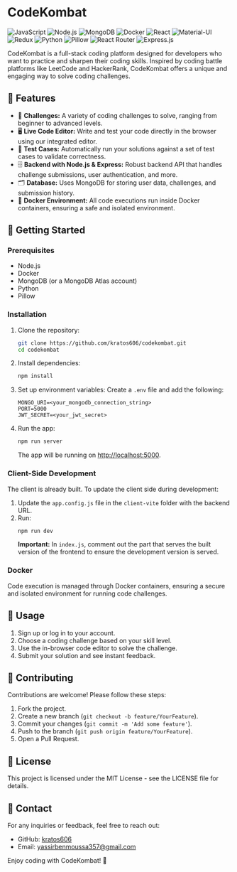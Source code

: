 # CodeKombat 
![JavaScript](https://img.shields.io/badge/JavaScript-F7DF1E?style=for-the-badge&logo=javascript&logoColor=black) ![Node.js](https://img.shields.io/badge/Node.js-339933?style=for-the-badge&logo=nodedotjs&logoColor=white) ![MongoDB](https://img.shields.io/badge/MongoDB-4EA94B?style=for-the-badge&logo=mongodb&logoColor=white) ![Docker](https://img.shields.io/badge/Docker-2496ED?style=for-the-badge&logo=docker&logoColor=white) ![React](https://img.shields.io/badge/React-61DAFB?style=for-the-badge&logo=react&logoColor=black) ![Material-UI](https://img.shields.io/badge/Material--UI-0081CB?style=for-the-badge&logo=material-ui&logoColor=white) ![Redux](https://img.shields.io/badge/Redux-764ABC?style=for-the-badge&logo=redux&logoColor=white) ![Python](https://img.shields.io/badge/Python-3776AB?style=for-the-badge&logo=python&logoColor=white) ![Pillow](https://img.shields.io/badge/Pillow-007ACC?style=for-the-badge&logo=pillow&logoColor=white) ![React Router](https://img.shields.io/badge/React_Router-CA4245?style=for-the-badge&logo=react-router&logoColor=white) ![Express.js](https://img.shields.io/badge/Express.js-000000?style=for-the-badge&logo=express&logoColor=white)

CodeKombat is a full-stack coding platform designed for developers who want to practice and sharpen their coding skills. Inspired by coding battle platforms like LeetCode and HackerRank, CodeKombat offers a unique and engaging way to solve coding challenges.

## 🌟 Features
- 🥇 **Challenges:** A variety of coding challenges to solve, ranging from beginner to advanced levels.
- 🖥️ **Live Code Editor:** Write and test your code directly in the browser using our integrated editor.
- 📝 **Test Cases:** Automatically run your solutions against a set of test cases to validate correctness.
- 🗄️ **Backend with Node.js & Express:** Robust backend API that handles challenge submissions, user authentication, and more.
- 🗂️ **Database:** Uses MongoDB for storing user data, challenges, and submission history.
- 🐳 **Docker Environment:** All code executions run inside Docker containers, ensuring a safe and isolated environment.

## 🚀 Getting Started

### Prerequisites
- Node.js
- Docker
- MongoDB (or a MongoDB Atlas account)
- Python
- Pillow

### Installation
1. Clone the repository:
    ```bash
    git clone https://github.com/kratos606/codekombat.git
    cd codekombat
    ```

2. Install dependencies:
    ```bash
    npm install
    ```

3. Set up environment variables: Create a `.env` file and add the following:
    ```env
    MONGO_URI=<your_mongodb_connection_string>
    PORT=5000
    JWT_SECRET=<your_jwt_secret>
    ```

4. Run the app:
    ```bash
    npm run server
    ```
    The app will be running on [http://localhost:5000](http://localhost:5000).

### Client-Side Development
The client is already built. To update the client side during development:
1. Update the `app.config.js` file in the `client-vite` folder with the backend URL.
2. Run:
    ```bash
    npm run dev
    ```
    **Important:** In `index.js`, comment out the part that serves the built version of the frontend to ensure the development version is served.

### Docker
Code execution is managed through Docker containers, ensuring a secure and isolated environment for running code challenges.

## 🎯 Usage
1. Sign up or log in to your account.
2. Choose a coding challenge based on your skill level.
3. Use the in-browser code editor to solve the challenge.
4. Submit your solution and see instant feedback.

## 🤝 Contributing
Contributions are welcome! Please follow these steps:
1. Fork the project.
2. Create a new branch (`git checkout -b feature/YourFeature`).
3. Commit your changes (`git commit -m 'Add some feature'`).
4. Push to the branch (`git push origin feature/YourFeature`).
5. Open a Pull Request.

## 📄 License
This project is licensed under the MIT License - see the LICENSE file for details.

## 💬 Contact
For any inquiries or feedback, feel free to reach out:
- GitHub: [kratos606](https://github.com/kratos606)
- Email: yassirbenmoussa357@gmail.com

Enjoy coding with CodeKombat! 🎉
